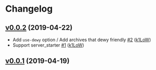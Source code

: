# Changelog

## [v0.0.2](https://github.com/k1LoW/anyslk/compare/v0.0.1...v0.0.2) (2019-04-22)

* Add `use-dewy` option / Add archives that dewy friendly [#2](https://github.com/k1LoW/anyslk/pull/2) ([k1LoW](https://github.com/k1LoW))
* Support server_starter [#1](https://github.com/k1LoW/anyslk/pull/1) ([k1LoW](https://github.com/k1LoW))

## [v0.0.1](https://github.com/k1LoW/anyslk/compare/a5ff35951820...v0.0.1) (2019-04-19)

